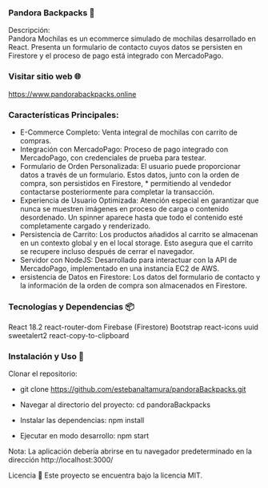 ### Pandora Backpacks 🎒


Descripción:  
Pandora Mochilas es un ecommerce simulado de mochilas desarrollado en React. Presenta un formulario de contacto cuyos datos se persisten en Firestore y el proceso de pago está integrado con MercadoPago.

### Visitar sitio web 🌐
https://www.pandorabackpacks.online

### Características Principales:
* E-Commerce Completo: Venta integral de mochilas con carrito de compras.
* Integración con MercadoPago: Proceso de pago integrado con MercadoPago, con credenciales de prueba para testear.
* Formulario de Orden Personalizada: El usuario puede proporcionar datos a través de un formulario. Estos datos, junto con la orden de compra, son persistidos en Firestore, * permitiendo al vendedor contactarse posteriormente para completar la transacción.
* Experiencia de Usuario Optimizada: Atención especial en garantizar que nunca se muestren imágenes en proceso de carga o contenido desordenado. Un spinner aparece hasta que todo el contenido esté completamente cargado y renderizado.
* Persistencia de Carrito: Los productos añadidos al carrito se almacenan en un contexto global y en el local storage. Esto asegura que el carrito se recupere incluso después de cerrar el navegador.
* Servidor con NodeJS: Desarrollado para interactuar con la API de MercadoPago, implementado en una instancia EC2 de AWS.
* ersistencia de Datos en Firestore: Los datos del formulario de contacto y la información de la orden de compra son almacenados en Firestore.


### Tecnologías y Dependencias 📦
React 18.2
react-router-dom
Firebase (Firestore)
Bootstrap
react-icons
uuid
sweetalert2
react-copy-to-clipboard


### Instalación y Uso 🚀
Clonar el repositorio:
* git clone https://github.com/estebanaltamura/pandoraBackpacks.git

* Navegar al directorio del proyecto:
cd pandoraBackpacks

* Instalar las dependencias:
npm install

* Ejecutar en modo desarrollo:
npm start

Nota: La aplicación debería abrirse en tu navegador predeterminado en la dirección http://localhost:3000/

Licencia 📜
Este proyecto se encuentra bajo la licencia MIT.